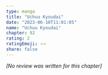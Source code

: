 ```yaml
---
type: manga
title: "Uchuu Kyoudai"
date: "2023-06-10T11:01:05"
name: "Uchuu Kyoudai"
chapter: 92
rating: 2
ratingEmoji: ⭐️⭐️
share: false
---
```


*[No review was written for this chapter]*
